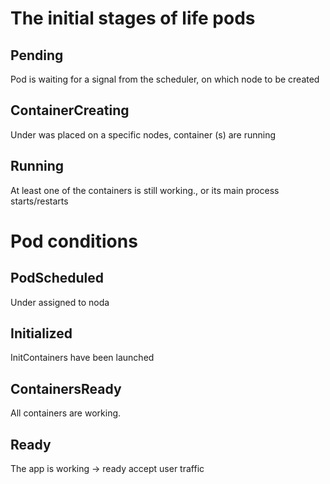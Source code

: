 # The initial stages of life pods

## Pending
Pod is waiting for a signal from the scheduler, on which node to be created

## ContainerCreating
Under was placed on a specific
nodes, container (s) are running

## Running
At least one of the containers is still working.,
or its main process starts/restarts

# Pod conditions

## PodScheduled
Under assigned to noda

## Initialized
InitContainers have been launched

## ContainersReady
All containers are working.

## Ready
The app is working -> ready accept user traffic